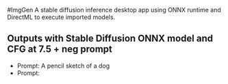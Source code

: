 #ImgGen
A stable diffusion inference desktop app using ONNX runtime and DirectML to execute imported models.

## Outputs with Stable Diffusion ONNX model and CFG at 7.5 + neg prompt
- Prompt: A pencil sketch of a dog
- Prompt: 
